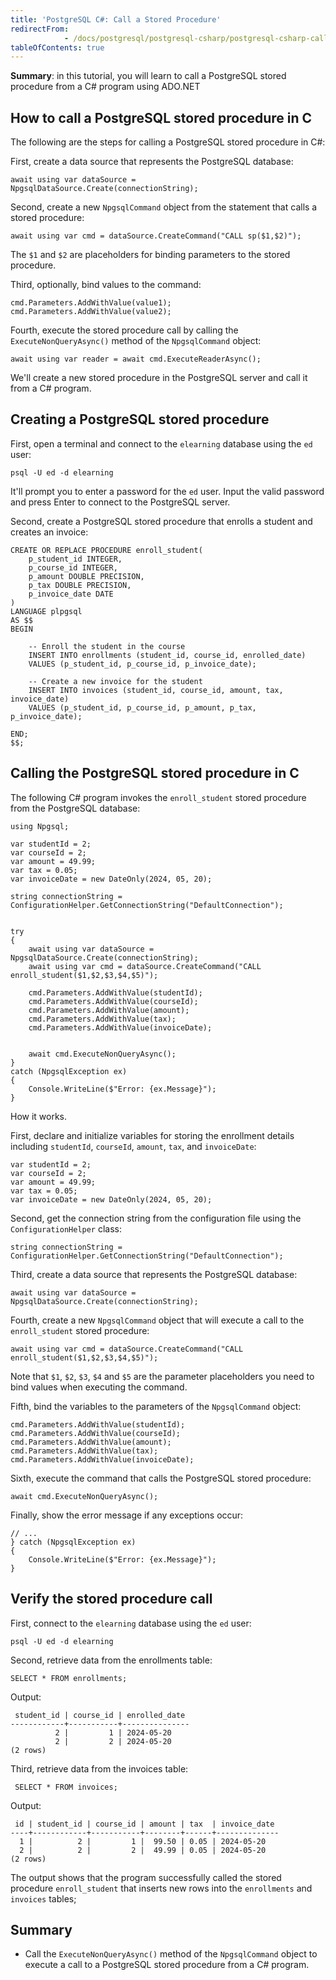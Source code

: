 ```yaml
---
title: 'PostgreSQL C#: Call a Stored Procedure'
redirectFrom: 
            - /docs/postgresql/postgresql-csharp/postgresql-csharp-call-a-stored-procedure/
tableOfContents: true
---
```



**Summary**: in this tutorial, you will learn to call a PostgreSQL stored procedure from a C# program using ADO.NET





## How to call a PostgreSQL stored procedure in C





The following are the steps for calling a PostgreSQL stored procedure in C#:





First, create a data source that represents the PostgreSQL database:





```
await using var dataSource = NpgsqlDataSource.Create(connectionString);
```





Second, create a new `NpgsqlCommand` object from the statement that calls a stored procedure:





```
await using var cmd = dataSource.CreateCommand("CALL sp($1,$2)");
```





The `$1` and `$2` are placeholders for binding parameters to the stored procedure.





Third, optionally, bind values to the command:





```
cmd.Parameters.AddWithValue(value1);
cmd.Parameters.AddWithValue(value2);
```





Fourth, execute the stored procedure call by calling the `ExecuteNonQueryAsync()` method of the `NpgsqlCommand` object:





```
await using var reader = await cmd.ExecuteReaderAsync();
```





We'll create a new stored procedure in the PostgreSQL server and call it from a C# program.





## Creating a PostgreSQL stored procedure





First, open a terminal and connect to the `elearning` database using the `ed` user:





```
psql -U ed -d elearning
```





It'll prompt you to enter a password for the `ed` user. Input the valid password and press Enter to connect to the PostgreSQL server.





Second, create a PostgreSQL stored procedure that enrolls a student and creates an invoice:





```
CREATE OR REPLACE PROCEDURE enroll_student(
    p_student_id INTEGER,
    p_course_id INTEGER,
    p_amount DOUBLE PRECISION,
    p_tax DOUBLE PRECISION,
    p_invoice_date DATE
)
LANGUAGE plpgsql
AS $$
BEGIN

    -- Enroll the student in the course
	INSERT INTO enrollments (student_id, course_id, enrolled_date)
    VALUES (p_student_id, p_course_id, p_invoice_date);

    -- Create a new invoice for the student
    INSERT INTO invoices (student_id, course_id, amount, tax, invoice_date)
    VALUES (p_student_id, p_course_id, p_amount, p_tax, p_invoice_date);

END;
$$;
```





## Calling the PostgreSQL stored procedure in C





The following C# program invokes the `enroll_student` stored procedure from the PostgreSQL database:





```
using Npgsql;

var studentId = 2;
var courseId = 2;
var amount = 49.99;
var tax = 0.05;
var invoiceDate = new DateOnly(2024, 05, 20);

string connectionString = ConfigurationHelper.GetConnectionString("DefaultConnection");


try
{
    await using var dataSource = NpgsqlDataSource.Create(connectionString);
    await using var cmd = dataSource.CreateCommand("CALL enroll_student($1,$2,$3,$4,$5)");

    cmd.Parameters.AddWithValue(studentId);
    cmd.Parameters.AddWithValue(courseId);
    cmd.Parameters.AddWithValue(amount);
    cmd.Parameters.AddWithValue(tax);
    cmd.Parameters.AddWithValue(invoiceDate);


    await cmd.ExecuteNonQueryAsync();
}
catch (NpgsqlException ex)
{
    Console.WriteLine($"Error: {ex.Message}");
}
```





How it works.





First, declare and initialize variables for storing the enrollment details including `studentId`, `courseId`, `amount`, `tax`, and `invoiceDate`:





```
var studentId = 2;
var courseId = 2;
var amount = 49.99;
var tax = 0.05;
var invoiceDate = new DateOnly(2024, 05, 20);
```





Second, get the connection string from the configuration file using the `ConfigurationHelper` class:





```
string connectionString = ConfigurationHelper.GetConnectionString("DefaultConnection");
```





Third, create a data source that represents the PostgreSQL database:





```
await using var dataSource = NpgsqlDataSource.Create(connectionString);
```





Fourth, create a new `NpgsqlCommand` object that will execute a call to the `enroll_student` stored procedure:





```
await using var cmd = dataSource.CreateCommand("CALL enroll_student($1,$2,$3,$4,$5)");
```





Note that `$1`, `$2`, `$3`, `$4` and `$5` are the parameter placeholders you need to bind values when executing the command.





Fifth, bind the variables to the parameters of the `NpgsqlCommand` object:





```
cmd.Parameters.AddWithValue(studentId);
cmd.Parameters.AddWithValue(courseId);
cmd.Parameters.AddWithValue(amount);
cmd.Parameters.AddWithValue(tax);
cmd.Parameters.AddWithValue(invoiceDate);
```





Sixth, execute the command that calls the PostgreSQL stored procedure:





```
await cmd.ExecuteNonQueryAsync();
```





Finally, show the error message if any exceptions occur:





```
// ...
} catch (NpgsqlException ex)
{
    Console.WriteLine($"Error: {ex.Message}");
}
```





## Verify the stored procedure call





First, connect to the `elearning` database using the `ed` user:





```
psql -U ed -d elearning
```





Second, retrieve data from the enrollments table:





```
SELECT * FROM enrollments;
```





Output:





```
 student_id | course_id | enrolled_date
------------+-----------+---------------
          2 |         1 | 2024-05-20
          2 |         2 | 2024-05-20
(2 rows)
```





Third, retrieve data from the invoices table:





```
 SELECT * FROM invoices;
```





Output:





```
 id | student_id | course_id | amount | tax  | invoice_date
----+------------+-----------+--------+------+--------------
  1 |          2 |         1 |  99.50 | 0.05 | 2024-05-20
  2 |          2 |         2 |  49.99 | 0.05 | 2024-05-20
(2 rows)
```





The output shows that the program successfully called the stored procedure `enroll_student` that inserts new rows into the `enrollments` and `invoices` tables;





## Summary





- Call the `ExecuteNonQueryAsync()` method of the `NpgsqlCommand` object to execute a call to a PostgreSQL stored procedure from a C# program.


